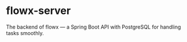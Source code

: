 # flowx-server
The backend of flowx — a Spring Boot API with PostgreSQL for handling tasks smoothly.